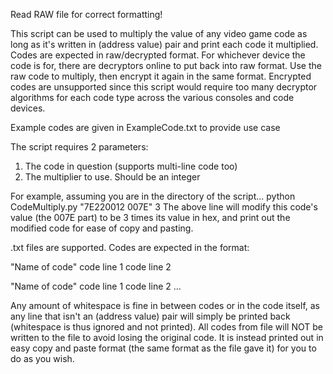 Read RAW file for correct formatting!

This script can be used to multiply the value of any video game code as long as it's written in (address value) pair and print each code it multiplied.
Codes are expected in raw/decrypted format. For whichever device the code is for, there are decryptors online to put back into raw format. Use the raw
code to multiply, then encrypt it again in the same format.
Encrypted codes are unsupported since this script would require too many decryptor algorithms for each code type across the various consoles and code devices.

Example codes are given in ExampleCode.txt to provide use case


The script requires 2 parameters:
1. The code in question (supports multi-line code too)
2. The multiplier to use. Should be an integer

For example, assuming you are in the directory of the script...
python CodeMultiply.py "7E220012 007E" 3
The above line will modify this code's value (the 007E part) to be 3 times its value in hex, and print out the modified code for ease of copy and pasting.

.txt files are supported. Codes are expected in the format:

"Name of code"
code line 1
code line 2

"Name of code"
code line 1
code line 2
...

Any amount of whitespace is fine in between codes or in the code itself, as any line that isn't an (address value) pair will simply be printed back
(whitespace is thus ignored and not printed). All codes from file will NOT be written to the file to avoid
losing the original code. It is instead printed out in easy copy and paste format (the same format as the file gave it) for you to do as you wish.
